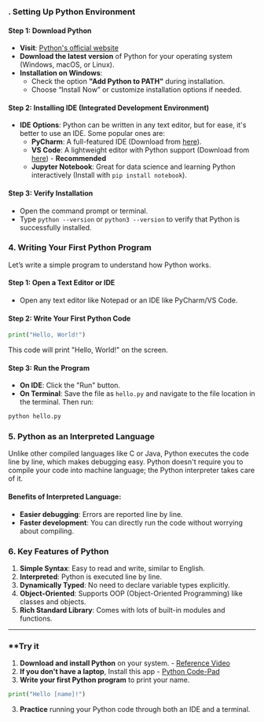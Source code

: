 ### **. Setting Up Python Environment**

#### **Step 1: Download Python**
- **Visit**: [Python's official website](https://www.python.org/)
- **Download the latest version** of Python for your operating system (Windows, macOS, or Linux).
- **Installation on Windows**:
  - Check the option **"Add Python to PATH"** during installation.
  - Choose “Install Now” or customize installation options if needed.
  
#### **Step 2: Installing IDE (Integrated Development Environment)**
- **IDE Options**: Python can be written in any text editor, but for ease, it's better to use an IDE. Some popular ones are:
  - **PyCharm**: A full-featured IDE (Download from [here](https://www.jetbrains.com/pycharm/)).
  - **VS Code**: A lightweight editor with Python support (Download from [here](https://code.visualstudio.com/)) - **Recommended**
  - **Jupyter Notebook**: Great for data science and learning Python interactively (Install with `pip install notebook`).
  
#### **Step 3: Verify Installation**
- Open the command prompt or terminal.
- Type `python --version` or `python3 --version` to verify that Python is successfully installed.

### **4. Writing Your First Python Program**
Let’s write a simple program to understand how Python works.

#### **Step 1: Open a Text Editor or IDE**
- Open any text editor like Notepad or an IDE like PyCharm/VS Code.

#### **Step 2: Write Your First Python Code**
```python
print("Hello, World!")
```
This code will print "Hello, World!" on the screen.

#### **Step 3: Run the Program**
- **On IDE**: Click the "Run" button.
- **On Terminal**: Save the file as `hello.py` and navigate to the file location in the terminal. Then run:
```bash
python hello.py
```

### **5. Python as an Interpreted Language**
Unlike other compiled languages like C or Java, Python executes the code line by line, which makes debugging easy. Python doesn't require you to compile your code into machine language; the Python interpreter takes care of it.

#### **Benefits of Interpreted Language:**
- **Easier debugging**: Errors are reported line by line.
- **Faster development**: You can directly run the code without worrying about compiling.

### **6. Key Features of Python**
1. **Simple Syntax**: Easy to read and write, similar to English.
2. **Interpreted**: Python is executed line by line.
3. **Dynamically Typed**: No need to declare variable types explicitly.
4. **Object-Oriented**: Supports OOP (Object-Oriented Programming) like classes and objects.
5. **Rich Standard Library**: Comes with lots of built-in modules and functions.

---

### **Try it 
1. **Download and install Python** on your system. - [Reference Video](https://www.youtube.com/watch?v=Od3ItO2aKAY)
2. **If you don't have a laptop**, Install this app - [Python Code-Pad](https://play.google.com/store/apps/details?id=com.markodevcic.python_code_pad&hl=en_IN)
3. **Write your first Python program** to print your name.
```python
print("Hello [name]!")
```
3. **Practice** running your Python code through both an IDE and a terminal.

